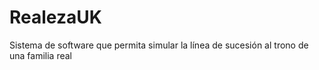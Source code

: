 # RealezaUK
Sistema de software que permita simular la línea de sucesión al trono de una familia real 
